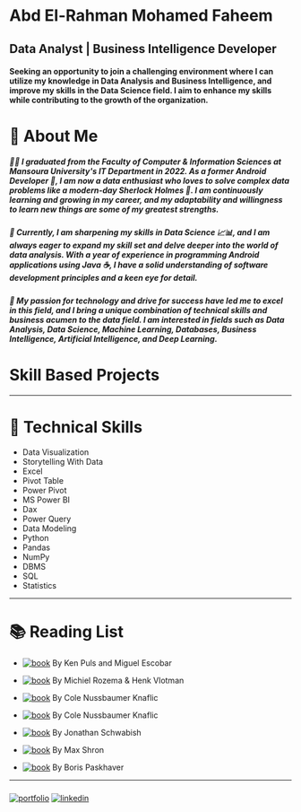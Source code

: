 # Abd El-Rahman Mohamed Faheem 
## Data Analyst | Business Intelligence Developer

#### Seeking an opportunity to join a challenging environment where I can utilize my knowledge in Data Analysis and Business Intelligence, and improve my skills in the Data Science field. I aim to enhance my skills while contributing to the growth of the organization.

# 🚀 About Me
##### 👨‍🎓 I graduated from the Faculty of Computer & Information Sciences at Mansoura University's IT Department in 2022. As a former Android Developer 📱, I am now a data enthusiast who loves to solve complex data problems like a modern-day Sherlock Holmes 🔎. I am continuously learning and growing in my career, and my adaptability and willingness to learn new things are some of my greatest strengths.

##### 🌱 Currently, I am sharpening my skills in Data Science 📈📊, and I am always eager to expand my skill set and delve deeper into the world of data analysis. With a year of experience in programming Android applications using Java ☕, I have a solid understanding of software development principles and a keen eye for detail.

##### 🚀 My passion for technology and drive for success have led me to excel in this field, and I bring a unique combination of technical skills and business acumen to the data field. I am interested in fields such as Data Analysis, Data Science, Machine Learning, Databases, Business Intelligence, Artificial Intelligence, and Deep Learning.

# Skill Based Projects

---

# 🔧 Technical Skills
- Data Visualization
- Storytelling With Data
- Excel
- Pivot Table
- Power Pivot
- MS Power BI
- Dax
- Power Query
- Data Modeling
- Python
- Pandas
- NumPy
- DBMS
- SQL
- Statistics

---

# 📚 Reading List
- [![book](https://img.shields.io/badge/Master%20Your%20Data%20With%20Power%20Query%20In%20Excel%20and%20Power%20BI-Book-red)](https://www.example.com)
  By Ken Puls and Miguel Escobar

- [![book](https://img.shields.io/badge/Extreme%20Dax-Book-red)](https://www.example.com)
  By Michiel Rozema & Henk Vlotman

- [![book](https://img.shields.io/badge/Storytelling%20With%20Data-Book-red)](https://www.example.com)
  By Cole Nussbaumer Knaflic

- [![book](https://img.shields.io/badge/Storytelling%20with%20Data%20Let's%20Practice-Book-red)](https://www.example.com)
  By Cole Nussbaumer Knaflic

- [![book](https://img.shields.io/badge/Better%20Data%20Visualization-Book-red)](https://www.example.com)
  By Jonathan Schwabish

- [![book](https://img.shields.io/badge/Thinking%20With%20Data-Book-red)](https://www.example.com)
  By Max Shron

- [![book](https://img.shields.io/badge/Pandas%20In%20Action-Book-red)](https://www.example.com)
  By Boris Paskhaver

---

##### 
[![portfolio](https://img.shields.io/badge/my_portfolio-000?style=for-the-badge&logo=ko-fi&logoColor=white)](https://github.com/AMF10)
[![linkedin](https://img.shields.io/badge/linkedin-0A66C2?style=for-the-badge&logo=linkedin&logoColor=white)](https://www.linkedin.com/in/abdelrahmanfaheem/)
